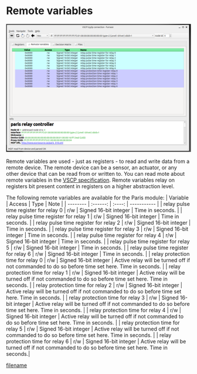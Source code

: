 # Remote variables

![](./images/remote-vars.png)

Remote variables are used - just as registers - to read and write data from a remote device.  The remote device can be a sensor, an actuator, or any other device that can be read from or written to. You can read mote about remote variables in the [VSCP specification](https://grodansparadis.github.io/vscp-doc-spec/#/./vscp_register_abstraction_model?id=remote-variables). Remote variables relay on registers bit present content in registers on a higher abstraction level.

The following remote variables are available for the Paris module:
| Variable | Access | Type | Note |
| -------- | :------: | :----: | ----------- |
| relay pulse time register for relay 0    | r/w |  Signed 16-bit integer    | Time in seconds. |
| relay pulse time register for relay 1    | r/w |  Signed 16-bit integer    | Time in seconds. |
| relay pulse time register for relay 2    | r/w |  Signed 16-bit integer    | Time in seconds. |
| relay pulse time register for relay 3    | r/w |  Signed 16-bit integer    | Time in seconds. |
| relay pulse time register for relay 4    | r/w |  Signed 16-bit integer    | Time in seconds. |
| relay pulse time register for relay 5    | r/w |  Signed 16-bit integer    | Time in seconds. |
| relay pulse time register for relay 6    | r/w |  Signed 16-bit integer    | Time in seconds. |
| relay protection time for relay 0    | r/w |  Signed 16-bit integer    | Active relay will be turned off if not commanded to do so before time set here. Time in seconds. |
| relay protection time for relay 1    | r/w |  Signed 16-bit integer    | Active relay will be turned off if not commanded to do so before time set here. Time in seconds.  |
| relay protection time for relay 2    | r/w |  Signed 16-bit integer    | Active relay will be turned off if not commanded to do so before time set here. Time in seconds. |
| relay protection time for relay 3    | r/w |  Signed 16-bit integer    | Active relay will be turned off if not commanded to do so before time set here. Time in seconds. |
| relay protection time for relay 4    | r/w |  Signed 16-bit integer    | Active relay will be turned off if not commanded to do so before time set here. Time in seconds. |
| relay protection time for relay 5    | r/w |  Signed 16-bit integer    | Active relay will be turned off if not commanded to do so before time set here. Time in seconds. |
| relay protection time for relay 6    | r/w |  Signed 16-bit integer    | Active relay will be turned off if not commanded to do so before time set here. Time in seconds.|

[filename](./bottom-copyright.md ':include')